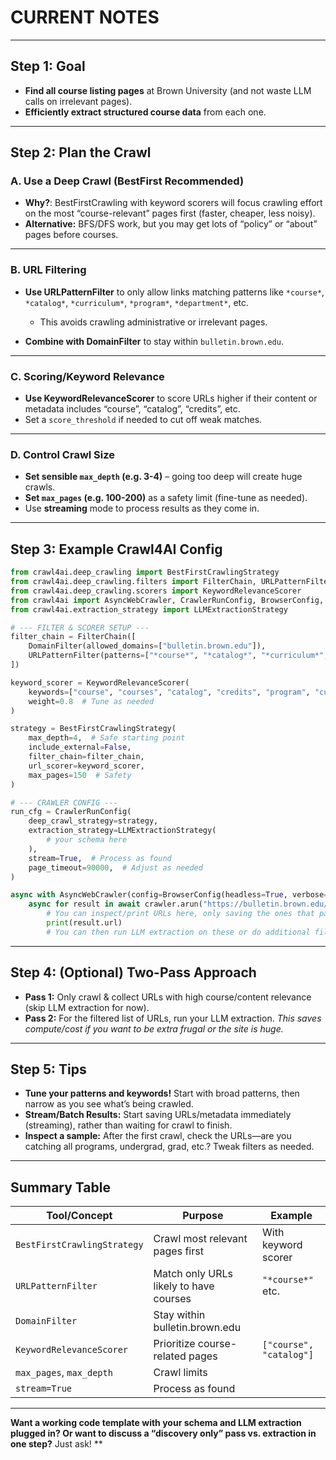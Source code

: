 # CURRENT NOTES

---

## **Step 1: Goal**

* **Find all course listing pages** at Brown University (and not waste LLM calls on irrelevant pages).
* **Efficiently extract structured course data** from each one.

---

## **Step 2: Plan the Crawl**

### **A. Use a Deep Crawl (BestFirst Recommended)**

* **Why?**: BestFirstCrawling with keyword scorers will focus crawling effort on the most “course-relevant” pages first (faster, cheaper, less noisy).
* **Alternative:** BFS/DFS work, but you may get lots of “policy” or “about” pages before courses.

---

### **B. URL Filtering**

* **Use URLPatternFilter** to only allow links matching patterns like `*course*`, `*catalog*`, `*curriculum*`, `*program*`, `*department*`, etc.

  * This avoids crawling administrative or irrelevant pages.
* **Combine with DomainFilter** to stay within `bulletin.brown.edu`.

---

### **C. Scoring/Keyword Relevance**

* **Use KeywordRelevanceScorer** to score URLs higher if their content or metadata includes “course”, “catalog”, “credits”, etc.
* Set a `score_threshold` if needed to cut off weak matches.

---

### **D. Control Crawl Size**

* **Set sensible `max_depth` (e.g. 3-4)** – going too deep will create huge crawls.
* **Set `max_pages` (e.g. 100-200)** as a safety limit (fine-tune as needed).
* Use **streaming** mode to process results as they come in.

---

## **Step 3: Example Crawl4AI Config**

```python
from crawl4ai.deep_crawling import BestFirstCrawlingStrategy
from crawl4ai.deep_crawling.filters import FilterChain, URLPatternFilter, DomainFilter
from crawl4ai.deep_crawling.scorers import KeywordRelevanceScorer
from crawl4ai import AsyncWebCrawler, CrawlerRunConfig, BrowserConfig, LLMConfig
from crawl4ai.extraction_strategy import LLMExtractionStrategy

# --- FILTER & SCORER SETUP ---
filter_chain = FilterChain([
    DomainFilter(allowed_domains=["bulletin.brown.edu"]),
    URLPatternFilter(patterns=["*course*", "*catalog*", "*curriculum*", "*department*", "*program*"]),
])

keyword_scorer = KeywordRelevanceScorer(
    keywords=["course", "courses", "catalog", "credits", "program", "curriculum"],
    weight=0.8  # Tune as needed
)

strategy = BestFirstCrawlingStrategy(
    max_depth=4,  # Safe starting point
    include_external=False,
    filter_chain=filter_chain,
    url_scorer=keyword_scorer,
    max_pages=150  # Safety
)

# --- CRAWLER CONFIG ---
run_cfg = CrawlerRunConfig(
    deep_crawl_strategy=strategy,
    extraction_strategy=LLMExtractionStrategy(
        # your schema here
    ),
    stream=True,  # Process as found
    page_timeout=90000,  # Adjust as needed
)

async with AsyncWebCrawler(config=BrowserConfig(headless=True, verbose=False)) as crawler:
    async for result in await crawler.arun("https://bulletin.brown.edu/", config=run_cfg):
        # You can inspect/print URLs here, only saving the ones that pass your logic!
        print(result.url)
        # You can then run LLM extraction on these or do additional filtering
```

---

## **Step 4: (Optional) Two-Pass Approach**

* **Pass 1:** Only crawl & collect URLs with high course/content relevance (skip LLM extraction for now).
* **Pass 2:** For the filtered list of URLs, run your LLM extraction.
  *This saves compute/cost if you want to be extra frugal or the site is huge.*

---

## **Step 5: Tips**

* **Tune your patterns and keywords!** Start with broad patterns, then narrow as you see what’s being crawled.
* **Stream/Batch Results:** Start saving URLs/metadata immediately (streaming), rather than waiting for crawl to finish.
* **Inspect a sample:** After the first crawl, check the URLs—are you catching all programs, undergrad, grad, etc.? Tweak filters as needed.

---

## **Summary Table**

| Tool/Concept                | Purpose                                | Example                 |
| --------------------------- | -------------------------------------- | ----------------------- |
| `BestFirstCrawlingStrategy` | Crawl most relevant pages first        | With keyword scorer     |
| `URLPatternFilter`          | Match only URLs likely to have courses | `"*course*"` etc.       |
| `DomainFilter`              | Stay within bulletin.brown.edu         |                         |
| `KeywordRelevanceScorer`    | Prioritize course-related pages        | `["course", "catalog"]` |
| `max_pages`, `max_depth`    | Crawl limits                           |                         |
| `stream=True`               | Process as found                       |                         |

---

**Want a working code template with your schema and LLM extraction plugged in? Or want to discuss a “discovery only” pass vs. extraction in one step?** Just ask!
**
